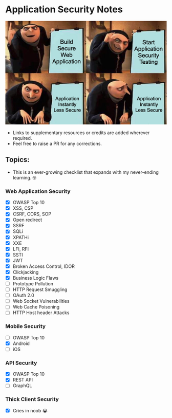 # Application Security Notes 
![grusome_appsec](./grusome_appsec.png)

- Links to supplementary resources or credits are added wherever required.
- Feel free to raise a PR for any corrections.

## Topics:
- This is an ever-growing checklist that expands with my never-ending learning. 🤓

### Web Application Security
- [x] OWASP Top 10
- [x] XSS, CSP
- [x] CSRF, CORS, SOP
- [x] Open redirect
- [x] SSRF
- [x] SQLi
- [x] XPATHi
- [x] XXE
- [x] LFI, RFI
- [x] SSTI
- [x] JWT
- [x] Broken Access Control, IDOR
- [x] Clickjacking
- [x] Business Logic Flaws
- [ ] Prototype Pollution
- [ ] HTTP Request Smuggling
- [ ] OAuth 2.0
- [ ] Web Socket Vulnerabilities
- [ ] Web Cache Poisoning
- [ ] HTTP Host header Attacks

### Mobile Security
- [ ] OWASP Top 10
- [x] Android
- [ ] iOS 

### API Security
- [x] OWASP Top 10
- [x] REST API
- [ ] GraphQL

### Thick Client Security
- [x] Cries in noob 😭
